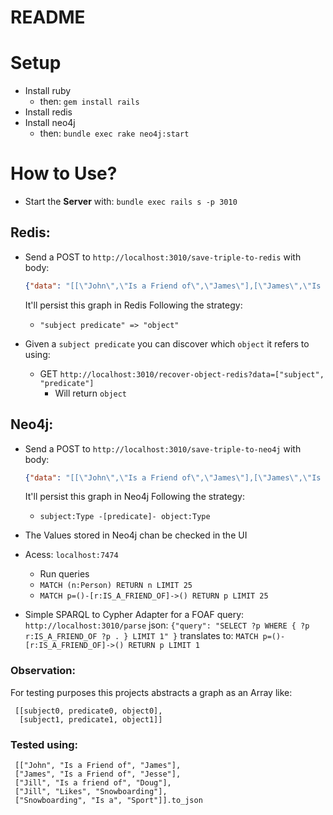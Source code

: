 # README

# Setup
- Install ruby
  - then: `gem install rails`
- Install redis
- Install neo4j
  - then: `bundle exec rake neo4j:start`

# How to Use?
- Start the **Server** with: `bundle exec rails s -p 3010`

## Redis:
 - Send a POST to `http://localhost:3010/save-triple-to-redis` with body:
    ```json
    {"data": "[[\"John\",\"Is a Friend of\",\"James\"],[\"James\",\"Is a Friend of\",\"Jesse\"],[\"Jill\",\"Is a friend of\",\"Doug\"],[\"Jill\",\"Likes\",\"Snowboarding\"],[\"Snowboarding\",\"Is a\",\"Sport\"]]" }
    ```
    It'll persist this graph in Redis Following the strategy:
     - `"subject predicate" => "object"`

- Given a `subject predicate` you can discover which `object` it refers to using:
  - GET `http://localhost:3010/recover-object-redis?data=["subject", "predicate"]`
    - Will return `object`

## Neo4j:
- Send a POST to `http://localhost:3010/save-triple-to-neo4j` with body:
   ```json
   {"data": "[[\"John\",\"Is a Friend of\",\"James\"],[\"James\",\"Is a Friend of\",\"Jesse\"],[\"Jill\",\"Is a friend of\",\"Doug\"],[\"Jill\",\"Likes\",\"Snowboarding\"],[\"Snowboarding\",\"Is a\",\"Sport\"]]" }
   ```
   It'll persist this graph in Neo4j Following the strategy:
    - `subject:Type -[predicate]- object:Type`
- The Values stored in Neo4j chan be checked in the UI
 - Acess: `localhost:7474`
   - Run queries
    - `MATCH (n:Person) RETURN n LIMIT 25`
    - `MATCH p=()-[r:IS_A_FRIEND_OF]->() RETURN p LIMIT 25`


  - Simple SPARQL to Cypher Adapter for a FOAF query:
    `http://localhost:3010/parse`
    json: `{"query": "SELECT ?p WHERE { ?p r:IS_A_FRIEND_OF ?p . } LIMIT 1" }`
    translates to: `MATCH p=()-[r:IS_A_FRIEND_OF]->() RETURN p LIMIT 1`

### Observation:
 For testing purposes this projects abstracts a graph as an Array like:
```
 [[subject0, predicate0, object0],
  [subject1, predicate1, object1]]
 ```

 ### Tested using:
  ```
   [["John", "Is a Friend of", "James"],
   ["James", "Is a Friend of", "Jesse"],
   ["Jill", "Is a friend of", "Doug"],
   ["Jill", "Likes", "Snowboarding"],
   ["Snowboarding", "Is a", "Sport"]].to_json
   ```

